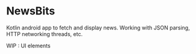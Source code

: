 # NewsBits
Kotlin android app to fetch and display news. Working with JSON parsing, HTTP networking threads, etc.

WIP : UI elements 

